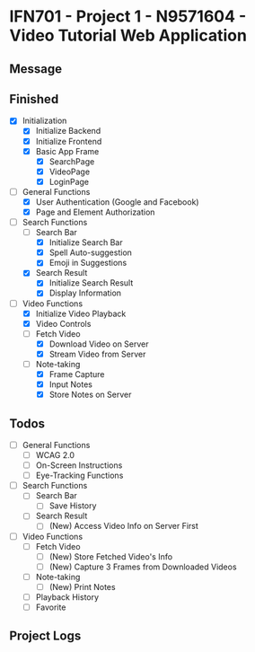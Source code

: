 # IFN701 - Project 1 - N9571604 - Video Tutorial Web Application

## Message

## Finished
- [x] Initialization
    - [x] Initialize Backend
    - [x] Initialize Frontend
    - [x] Basic App Frame
        - [x] SearchPage
        - [x] VideoPage
        - [x] LoginPage
- [ ] General Functions
    - [x] User Authentication (Google and Facebook)
    - [x] Page and Element Authorization
- [ ] Search Functions
    - [ ] Search Bar
        - [x] Initialize Search Bar
        - [x] Spell Auto-suggestion
        - [x] Emoji in Suggestions
    - [x] Search Result
        - [x] Initialize Search Result
        - [x] Display Information
- [ ] Video Functions
    - [x] Initialize Video Playback
    - [x] Video Controls
    - [ ] Fetch Video
        - [x] Download Video on Server
        - [x] Stream Video from Server
    - [ ] Note-taking
        - [x] Frame Capture
        - [x] Input Notes
        - [x] Store Notes on Server

## Todos
- [ ] General Functions
    - [ ] WCAG 2.0
    - [ ] On-Screen Instructions
    - [ ] Eye-Tracking Functions
- [ ] Search Functions
    - [ ] Search Bar
        - [ ] Save History
    - [ ] Search Result
        - [ ] (New) Access Video Info on Server First
- [ ] Video Functions
    - [ ] Fetch Video
        - [ ] (New) Store Fetched Video's Info
        - [ ] (New) Capture 3 Frames from Downloaded Videos
    - [ ] Note-taking
        - [ ] (New) Print Notes
    - [ ] Playback History
    - [ ] Favorite

## Project Logs